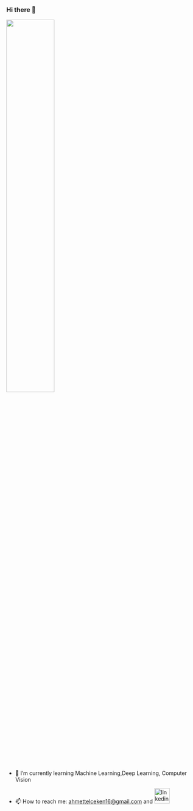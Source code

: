 ### Hi there 👋


<div>
<img width="50%" src="https://github-readme-stats.vercel.app/api?username=mrtlckn&show_icons=true&theme=dark&locale=en">
</div>

- 🌱 I’m currently learning Machine Learning,Deep Learning, Computer Vision

- 📫 How to reach me: ahmettelceken16@gmail.com and [<img src='https://cdn.jsdelivr.net/npm/simple-icons@3.0.1/icons/linkedin.svg' alt='linkedin' height='40'>](https://www.linkedin.com/in/ahmet-telçeken-7b7290147//)  

<div>

  
</div>
<!--
**mrtlckn/mrtlckn** is a ✨ _special_ ✨ repository because its `README.md` (this file) appears on your GitHub profile.

Here are some ideas to get you started:

- 🔭 I’m currently working on ...
- 🌱 I’m currently learning ...
- 👯 I’m looking to collaborate on ...
- 🤔 I’m looking for help with ...
- 💬 Ask me about ...
- 📫 How to reach me: ...
- 😄 Pronouns: ...
- ⚡ Fun fact: ...
-->
